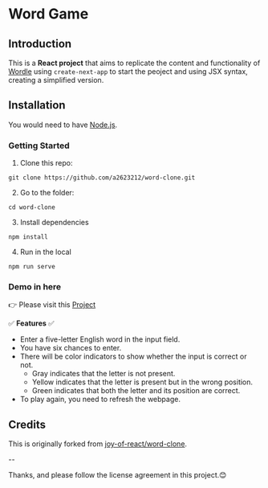 # Word Game

## Introduction

This is a **React project** that aims to replicate the content and functionality of [Wordle](https://www.nytimes.com/games/wordle/index.html) using `create-next-app` to start the peoject and using JSX syntax, creating a simplified version.

## Installation

You would need to have [Node.js](https://nodejs.org/en).

### Getting Started

1. Clone this repo:

```
git clone https://github.com/a2623212/word-clone.git
```

2. Go to the folder:

```
cd word-clone
```

3. Install dependencies

```
npm install
```

4. Run in the local

```
npm run serve
```

### Demo in here

👉 Please visit this [Project](https://a2623212.github.io/word-clone/)

✅ **Features** ✅

- Enter a five-letter English word in the input field.
- You have six chances to enter.
- There will be color indicators to show whether the input is correct or not.
  - Gray indicates that the letter is not present.
  - Yellow indicates that the letter is present but in the wrong position.
  - Green indicates that both the letter and its position are correct.
- To play again, you need to refresh the webpage.

## Credits

This is originally forked from [joy-of-react/word-clone](https://github.com/joy-of-react/word-clone).

--

Thanks, and please follow the license agreement in this project.😊
